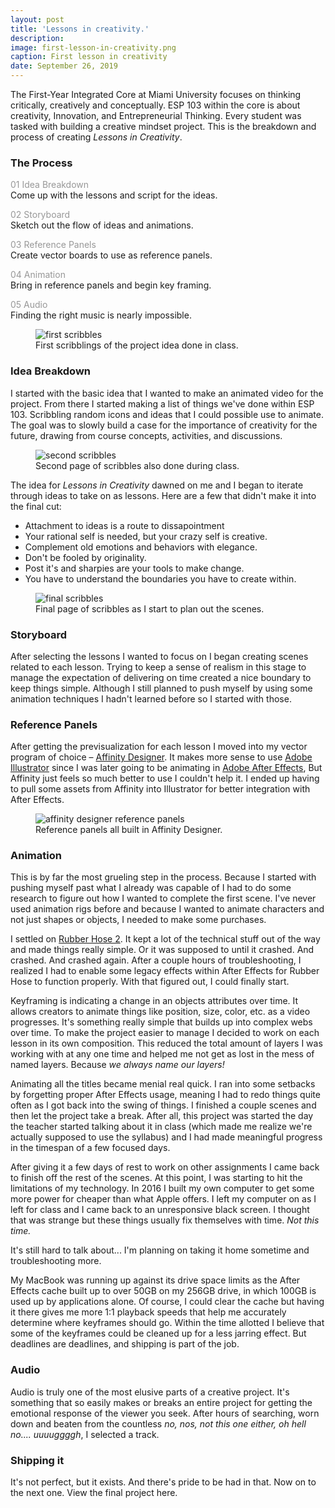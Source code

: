 ```yaml
---
layout: post
title: 'Lessons in creativity.'
description: 
image: first-lesson-in-creativity.png
caption: First lesson in creativity
date: September 26, 2019
---
```



The First-Year Integrated Core at Miami University focuses on thinking critically, creatively and conceptually. ESP 103 within the core is about creativity, Innovation, and Entrepreneurial Thinking. Every student was tasked with building a creative mindset project. This is the breakdown and process of creating _Lessons in Creativity_.

### The Process
<span style="color: rgba(51,51,51,.5);">01 Idea Breakdown</span>  
Come up with the lessons and script for the ideas.

<span style="color: rgba(51,51,51,.5);">02 Storyboard</span>  
Sketch out the flow of ideas and animations.

<span style="color: rgba(51,51,51,.5);">03 Reference Panels</span>  
Create vector boards to use as reference panels.

<span style="color: rgba(51,51,51,.5);">04 Animation</span>  
Bring in reference panels and begin key framing.

<span style="color: rgba(51,51,51,.5);">05 Audio</span>  
Finding the right music is nearly impossible.

<figure class="blog-figure image component image-big image-fullbleed body-copy-wide">
<img class="picture-image" src="/images/posts/scribble01.jpeg" alt="first scribbles">
<figcaption class="image-text">First scribblings of the project idea done in class.</figcaption>
</figure>

### Idea Breakdown
I started with the basic idea that I wanted to make an animated video for the project. From there I started making a list of things we've done within ESP 103. Scribbling random icons and ideas that I could possible use to animate. The goal was to slowly build a case for the importance of creativity for the future, drawing from course concepts, activities, and discussions.

<figure class="blog-figure image component image-big image-fullbleed body-copy-wide">
<img class="picture-image" src="/images/posts/scribble02.jpeg" alt="second scribbles">
<figcaption class="image-text">Second page of scribbles also done during class.</figcaption>
</figure>

The idea for _Lessons in Creativity_ dawned on me and I began to iterate through ideas to take on as lessons. Here are a few that didn't make it into the final cut:

- Attachment to ideas is a route to dissapointment
- Your rational self is needed, but your crazy self is creative.
- Complement old emotions and behaviors with elegance.
- Don't be fooled by originality.
- Post it's and sharpies are your tools to make change.
- You have to understand the boundaries you have to create within.

<figure class="blog-figure image component image-big image-fullbleed body-copy-wide">
<img class="picture-image" src="/images/posts/scribble03.jpeg" alt="final scribbles">
<figcaption class="image-text">Final page of scribbles as I start to plan out the scenes.</figcaption>
</figure>

### Storyboard
After selecting the lessons I wanted to focus on I began creating scenes related to each lesson. Trying to keep a sense of realism in this stage to manage the expectation of delivering on time created a nice boundary to keep things simple. Although I still planned to push myself by using some animation techniques I hadn't learned before so I started with those.

### Reference Panels
After getting the previsualization for each lesson I moved into my vector program of choice – [Affinity Designer](https://affinity.serif.com/en-us/designer/). It makes more sense to use [Adobe Illustrator](https://www.adobe.com/products/illustrator.html) since I was later going to be animating in [Adobe After Effects](https://www.adobe.com/products/aftereffects.html), But Affinity just feels so much better to use I couldn't help it. I ended up having to pull some assets from Affinity into Illustrator for better integration with After Effects.

<figure class="blog-figure image component image-big image-fullbleed body-copy-wide">
<img class="picture-image" src="/images/posts/affinity-reference-panels.png" alt="affinity designer reference panels">
<figcaption class="image-text">Reference panels all built in Affinity Designer.</figcaption>
</figure>

### Animation
This is by far the most grueling step in the process. Because I started with pushing myself past what I already was capable of I had to do some research to figure out how I wanted to complete the first scene. I've never used animation rigs before and because I wanted to animate characters and not just shapes or objects, I needed to make some purchases.

I settled on [Rubber Hose 2](https://www.battleaxe.co/rubberhose). It kept a lot of the technical stuff out of the way and made things really simple. Or it was supposed to until it crashed. And crashed. And crashed again. After a couple hours of troubleshooting, I realized I had to enable some legacy effects within After Effects for Rubber Hose to function properly. With that figured out, I could finally start.

Keyframing is indicating a change in an objects attributes over time. It allows creators to animate things like position, size, color, etc. as a video progresses. It's something really simple that builds up into complex webs over time. To make the project easier to manage I decided to work on each lesson in its own composition. This reduced the total amount of layers I was working with at any one time and helped me not get as lost in the mess of named layers. Because _we always name our layers!_

Animating all the titles became menial real quick. I ran into some setbacks by forgetting proper After Effects usage, meaning I had to redo things quite often as I got back into the swing of things. I finished a couple scenes and then let the project take a break. After all, this project was started the day the teacher started talking about it in class (which made me realize we're actually supposed to use the syllabus) and I had made meaningful progress in the timespan of a few focused days.

After giving it a few days of rest to work on other assignments I came back to finish off the rest of the scenes. At this point, I was starting to hit the limitations of my technology. In 2016 I built my own computer to get some more power for cheaper than what Apple offers. I left my computer on as I left for class and I came back to an unresponsive black screen. I thought that was strange but these things usually fix themselves with time. _Not this time._

It's still hard to talk about... I'm planning on taking it home sometime and troubleshooting more.

My MacBook was running up against its drive space limits as the After Effects cache built up to over 50GB on my 256GB drive, in which 100GB is used up by applications alone. Of course, I could clear the cache but having it there gives me more 1:1 playback speeds that help me accurately determine where keyframes should go. Within the time allotted I believe that some of the keyframes could be cleaned up for a less jarring effect. But deadlines are deadlines, and shipping is part of the job.

### Audio
Audio is truly one of the most elusive parts of a creative project. It's something that so easily makes or breaks an entire project for getting the emotional response of the viewer you seek. After hours of searching, worn down and beaten from the countless _no, nos, not this one either, oh hell no.... uuuuggggh_, I selected a track.

### Shipping it
It's not perfect, but it exists. And there's pride to be had in that. Now on to the next one. View the final project here.
